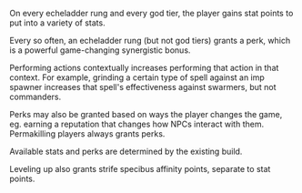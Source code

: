 On every echeladder rung and every god tier, the player gains stat points to put into a variety of stats.

Every so often, an echeladder rung (but not god tiers) grants a perk, which is a powerful game-changing synergistic bonus.

Performing actions contextually increases performing that action in that context. For example, grinding a certain type of spell against an imp spawner increases that spell's effectiveness against swarmers, but not commanders.

Perks may also be granted based on ways the player changes the game, eg. earning a reputation that changes how NPCs interact with them. Permakilling players always grants perks.

Available stats and perks are determined by the existing build.

Leveling up also grants strife specibus affinity points, separate to stat points.